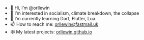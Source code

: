 - 👋 Hi, I’m @orllewin
- 👀 I’m interested in socialism, climate breakdown, the collapse 
- 🌱 I’m currently learning Dart, Flutter, Lua.
- 📫 How to reach me: orllewin@fastmail.uk
- 🕸️ My latest projects: [orllewin.github.io](https://orllewin.github.io/)
